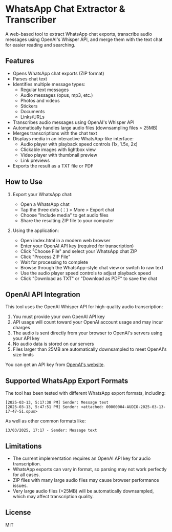 # WhatsApp Chat Extractor & Transcriber

A web-based tool to extract WhatsApp chat exports, transcribe audio messages using OpenAI's Whisper API, and merge them with the text chat for easier reading and searching.

## Features

- Opens WhatsApp chat exports (ZIP format)
- Parses chat text
- Identifies multiple message types:
  - Regular text messages
  - Audio messages (opus, mp3, etc.)
  - Photos and videos
  - Stickers
  - Documents
  - Links/URLs
- Transcribes audio messages using OpenAI's Whisper API
- Automatically handles large audio files (downsampling files > 25MB)
- Merges transcriptions with the chat text
- Displays media in an interactive WhatsApp-like interface:
  - Audio player with playback speed controls (1x, 1.5x, 2x)
  - Clickable images with lightbox view
  - Video player with thumbnail preview
  - Link previews
- Exports the result as a TXT file or PDF

## How to Use

1. Export your WhatsApp chat:
   - Open a WhatsApp chat
   - Tap the three dots (⋮) > More > Export chat
   - Choose "Include media" to get audio files
   - Share the resulting ZIP file to your computer

2. Using the application:
   - Open index.html in a modern web browser
   - Enter your OpenAI API key (required for transcription)
   - Click "Choose File" and select your WhatsApp chat ZIP
   - Click "Process ZIP File"
   - Wait for processing to complete
   - Browse through the WhatsApp-style chat view or switch to raw text
   - Use the audio player speed controls to adjust playback speed
   - Click "Download as TXT" or "Download as PDF" to save the chat

## OpenAI API Integration

This tool uses the OpenAI Whisper API for high-quality audio transcription:

1. You must provide your own OpenAI API key
2. API usage will count toward your OpenAI account usage and may incur charges
3. The audio is sent directly from your browser to OpenAI's servers using your API key
4. No audio data is stored on our servers
5. Files larger than 25MB are automatically downsampled to meet OpenAI's size limits

You can get an API key from [OpenAI's website](https://platform.openai.com/account/api-keys).

## Supported WhatsApp Export Formats

The tool has been tested with different WhatsApp export formats, including:

```
[2025-03-13, 5:17:38 PM] Sender: Message text
[2025-03-13, 5:47:51 PM] Sender: ‎<attached: 00000004-AUDIO-2025-03-13-17-47-51.opus>
```

As well as other common formats like:

```
13/03/2025, 17:17 - Sender: Message text
```

## Limitations

- The current implementation requires an OpenAI API key for audio transcription.
- WhatsApp exports can vary in format, so parsing may not work perfectly for all cases.
- ZIP files with many large audio files may cause browser performance issues.
- Very large audio files (>25MB) will be automatically downsampled, which may affect transcription quality.

## License

MIT
